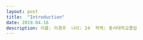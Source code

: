 ```yaml
---
layout: post
title:  "Introduction"
date: 2019.04.16
description: 이름: 이경주  나이: 24  학력: 동서대학교졸업
---
```

